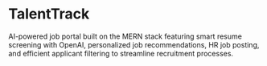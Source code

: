 # TalentTrack
AI-powered job portal built on the MERN stack featuring smart resume screening with OpenAI, personalized job recommendations, HR job posting, and efficient applicant filtering to streamline recruitment processes.
